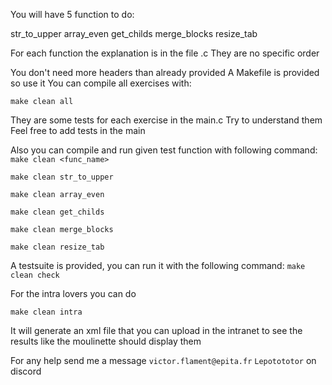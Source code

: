 You will have 5 function to do:

str_to_upper
array_even
get_childs
merge_blocks
resize_tab

For each function the explanation is in the file .c
They are no specific order


You don't need more headers than already provided
A Makefile is provided so use it
You can compile all exercises with:

`make clean all`

They are some tests for each exercise in the main.c
Try to understand them
Feel free to add tests in the main



Also you can compile and run given test function with following command:
`make clean <func_name>`

`make clean str_to_upper`

`make clean array_even`

`make clean get_childs`

`make clean merge_blocks`

`make clean resize_tab`


A testsuite is provided, you can run it with the following command:
`make clean check`


For the intra lovers you can do 

`make clean intra`

It will generate an xml file that you can upload in the intranet to see
the results like the moulinette should display them


For any help send me a message
`victor.flament@epita.fr`
`Lepotototor` on discord

